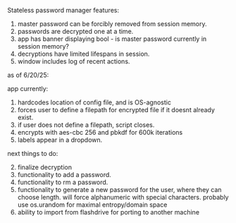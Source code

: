 Stateless password manager
features:
1. master password can be forcibly removed from session memory.
2. passwords are decrypted one at a time.
3. app has banner displaying bool - is master password currently in session memory?
4. decryptions have limited lifespans in session. 
5. window includes log of recent actions. 

as of 6/20/25:

app currently:
1. hardcodes location of config file, and is OS-agnostic
2. forces user to define a filepath for encrypted file if it doesnt already exist.
3. if user does not define a filepath, script closes.
4. encrypts with aes-cbc 256 and pbkdf for 600k iterations
5. labels appear in a dropdown.

next things to do:

2. finalize decryption
4. functionality to add a password.
5. functionality to rm a password.
6. functionality to generate a new password for the user, where they
   can choose length. will force alphanumeric with special characters.
   probably use os.urandom for maximal entropy/domain space  
7. ability to import from flashdrive for porting to another machine
   
